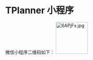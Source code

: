 # TPlanner 小程序
微信小程序二维码如下：
[<img src="https://s3.ax1x.com/2021/03/03/6APjFx.jpg" alt="6APjFx.jpg" style="width: 100px;" />](https://imgtu.com/i/6APjFx)


